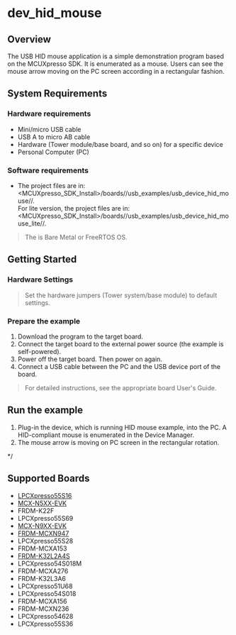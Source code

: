 # dev_hid_mouse




## Overview

The USB HID mouse application is a simple demonstration program based on the MCUXpresso SDK.
It is enumerated as a mouse. Users can see the mouse arrow moving on the PC screen according in a rectangular fashion.
## System Requirements

### Hardware requirements

- Mini/micro USB cable
- USB A to micro AB cable
- Hardware (Tower module/base board, and so on) for a specific device
- Personal Computer (PC)


### Software requirements

- The project files are in:
<br> <MCUXpresso_SDK_Install>/boards/<board>/usb_examples/usb_device_hid_mouse/<rtos>/<toolchain>.
<br> For lite version, the project files are in:
<br> <MCUXpresso_SDK_Install>/boards/<board>/usb_examples/usb_device_hid_mouse_lite/<rtos>/<toolchain>.
> The <rtos> is Bare Metal or FreeRTOS OS.


## Getting Started

### Hardware Settings

> Set the hardware jumpers (Tower system/base module) to default settings.


### Prepare the example

1.  Download the program to the target board.
2.  Connect the target board to the external power source (the example is self-powered).
3.  Power off the target board. Then power on again.
4.  Connect a USB cable between the PC and the USB device port of the board.

> For detailed instructions, see the appropriate board User's Guide.

## Run the example

1.  Plug-in the device, which is running HID mouse example, into the PC. A HID-compliant mouse is enumerated in the Device Manager.
2.  The mouse arrow is moving on PC screen in the rectangular rotation.

*/


## Supported Boards
- [LPCXpresso55S16](../../_boards/lpcxpresso55s16/usb_examples/usb_device_hid_mouse/example_board_readme.md)
- [MCX-N5XX-EVK](../../_boards/mcxn5xxevk/usb_examples/usb_device_hid_mouse/example_board_readme.md)
- FRDM-K22F
- LPCXpresso55S69
- [MCX-N9XX-EVK](../../_boards/mcxn9xxevk/usb_examples/usb_device_hid_mouse/example_board_readme.md)
- [FRDM-MCXN947](../../_boards/frdmmcxn947/usb_examples/usb_device_hid_mouse/example_board_readme.md)
- LPCXpresso55S28
- FRDM-MCXA153
- [FRDM-K32L2A4S](../../_boards/frdmk32l2a4s/usb_examples/usb_device_hid_mouse/example_board_readme.md)
- LPCXpresso54S018M
- FRDM-MCXA276
- FRDM-K32L3A6
- LPCXpresso51U68
- LPCXpresso54S018
- FRDM-MCXA156
- FRDM-MCXN236
- LPCXpresso54628
- LPCXpresso55S36
